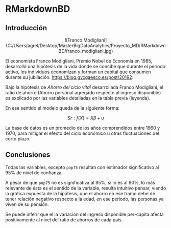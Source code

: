 # RMarkdownBD
## Introducción

<center>![Franco Modigliani](C:/Users/agrel/Desktop/MasterBigDataAnalytics/Proyecto_MD/RMarkdownBD/franco_modigliani.jpg)</center>

El economista Franco Modigliani, Premio Nobel de Economía en 1985, desarrolló una hipótesis de la vida donde se concibe que durante el período activo, los individuos economizan y forman un capital que consumen durante su jubilación. <https://blog.gvcgaesco.es/post/20192>.

Bajo la hipótesis de *Ahorro del ciclo vital* desarrollada Franco Modigliani, el ratio de ahorro (Ahorro personal agregado respecto al ingreso disponible) es explicado por las variables detalladas en la tabla previa (leyenda). 

En ese sentido el modelo queda de la siguiente forma:

$$Sr: f(X) = Xβ+u$$ 

La base de datos es un promedio de los años comprendidos entre 1960 y 1970, para mitigar el efecto del ciclo económico u otras fluctuaciones del corto plazo.

## Conclusiones

Todas las variables, excepto  `pop75` resultan con estimador significativo al 95% de nivel de confianza.

A pesar de que `pop75` no es significativa al 95%, si lo es al 90%, lo más relevante de ésta es el sentido de la variable, resulta intuitivo pensar, viendo la gráfica expuesta de la hipótesis, que el ahorro en ese tramo debe de tener relación negativo respecto a la edad, en ese periodo, las personas ya viven de su pensión.

Se puede inferir que el la variación del ingreso disponible per-capita afecta positivamente al nivel del ratio de ahorros de cada país.
